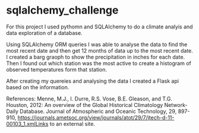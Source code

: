 # sqlalchemy_challenge

For this project I used pythomn and SQLAlchemy to do a climate analyis and data exploration of a database.

Using SQLAlchemy ORM queries I was able to analyse the data to find the most recent date and then get 12 months of data up to the most recent date. I created a barg graoph to show the precipitation in inches for each date. Then I found out which station was the most active to create a histogram of observed temperatures form that station.

After creating my quereies and analysing the data I created a Flask api based on the information. 

References:
Menne, M.J., I. Durre, R.S. Vose, B.E. Gleason, and T.G. Houston, 2012: An overview of the Global Historical Climatology Network-Daily Database. Journal of Atmospheric and Oceanic Technology, 29, 897-910, https://journals.ametsoc.org/view/journals/atot/29/7/jtech-d-11-00103_1.xmlLinks to an external site.
